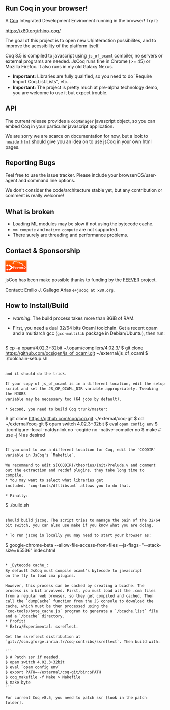 Run Coq in your browser!
------------------------

A [Coq](https://coq.inria.fr) Integrated Development Enviroment
running in the browser! Try it:

<https://x80.org/rhino-coq/>

The goal of this project is to open new UI/interaction possibilites,
and to improve the acessibility of the platform itself.

Coq 8.5 is compiled to javascript using `js_of_ocaml` compiler, no
servers or external programs are needed. JsCoq runs fine in Chrome (>=
45) or Mozilla Firefox. It also runs in my old Galaxy Nexus.

* **Important:** Libraries are fully qualified, so you need to do `Require Import Coq.List.Lists", etc...
* **Important:** The project is pretty much at pre-alpha technology demo, you are welcome to use it but expect trouble.

## API

The current release provides a `coqManager` javascript object, so you can
embed Coq in your particular javascript application.

We are sorry we are scarce on documentation for now, but a look to
`newide.html` should give you an idea on to use jsCoq in your own
html pages.

## Reporting Bugs ##

Feel free to use the issue tracker. Please include your
browser/OS/user-agent and command line options.

We don't consider the code/architecture stable yet, but any
contribution or comment is really welcome!

## What is broken ##

* Loading ML modules may be slow if not using the bytecode cache.
* `vm_compute` and `native_compute` are not supported.
* There surely are threading and performance problems.

## Contact & Sponsorship ##
![FEEVER Logo](/images/feever-logo.png?raw=true "Feever Logo")

jsCoq has been make possible thanks to funding by the [FEEVER](http://feever.fr) project.

Contact: Emilio J. Gallego Arias `e+jscoq at x80.org`.

## How to Install/Build ##

* _warning_: The build process takes more than 8GiB of RAM.
* First, you need a dual 32/64 bits Ocaml toolchain. Get a
  recent opam and a multiarch gcc (`gcc-multilib` package in
  Debian/Ubuntu), then run:

  ````
$ cp -a opam/4.02.3+32bit ~/.opam/compilers/4.02.3/
$ git clone https://github.com/ocsigen/js_of_ocaml.git ~/external/js_of_ocaml
$ ./toolchain-setup.sh
  ````

  and it should do the trick.

  If your copy of js_of_ocaml is in a different location, edit the setup
  script and set the JS_OF_OCAML_DIR variable appropriately. Tweaking the NJOBS
  variable may be necessary too (64 jobs by default).

* Second, you need to build Coq trunk/master:

  ````
$ git clone https://github.com/coq/coq.git ~/external/coq-git
$ cd ~/external/coq-git
$ opam switch 4.02.3+32bit
$ eval `opam config env`
$ ./configure -local -natdynlink no -coqide no -native-compiler no
$ make               # use -j N as desired
  ````

  If you want to use a different location for Coq, edit the `COQDIR` variable in JsCoq's `Makefile`.

  We recommend to edit $(COQDIR)/theories/Init/Prelude.v and comment
  out the extraction and recdef plugins, they take long time to
  compile.
* You may want to select what libraries get
  included. `coq-tools/dftlibs.ml` allows you to do that.

* Finally:

  ````
$ ./build.sh
  ````

  should build jscoq. The script tries to manage the pain of the 32/64
  bit switch, you can also use make if you know what you are doing.

* To run jscoq in locally you may need to start your browser as:

  ````
$ google-chrome-beta --allow-file-access-from-files --js-flags="--stack-size=65536" index.html
  ````

* _Bytecode cache_:
  By default JsCoq must compile ocaml's bytecode to javascript
  on the fly to load cma plugins.

  However, this process can be cached by creating a bcache. The
  process is a bit involved. First, you must load all the .cma files
  from a regular web browser, so they get compiled and cached. Then
  call the `dumpCache` function from the JS console to download the
  cache, which must be then processed using the
  `coq-tools/byte_cache.js` program to generate a `/bcache.list` file
  and a `/bcache` directory.
* Profit!
* Extra/Experimental: ssreflect.

  Get the ssreflect distribution at
  `git://scm.gforge.inria.fr/coq-contribs/ssreflect`. Then build with:

  ```
$ # Patch ssr if needed.
$ opam switch 4.02.3+32bit
$ eval `opam config env`
$ export PATH=~/external/coq-git/bin:$PATH
$ coq_makefile -f Make > Makefile
$ make byte
  ```

  For current Coq v8.5, you need to patch ssr [look in the patch folder].
